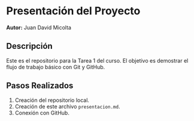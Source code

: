 # Presentación del Proyecto 
**Autor:** Juan David Micolta
## Descripción 
Este es el repositorio para la Tarea 1 del curso. El objetivo es 
demostrar el flujo de trabajo básico con Git y GitHub. 
## Pasos Realizados 
1. Creación del repositorio local. 
2. Creación de este archivo `presentacion.md`. 
3. Conexión con GitHub.